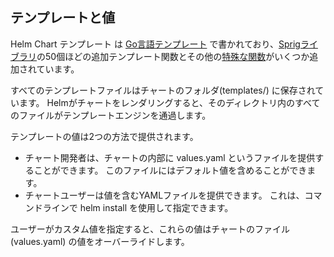 ## テンプレートと値

Helm Chart テンプレート は [Go言語テンプレート](https://golang.org/pkg/text/template/) で書かれており、[Sprigライブラリ](https://github.com/Masterminds/sprig)の50個ほどの追加テンプレート関数とその他の[特殊な関数](https://github.com/helm/helm/blob/master/docs/charts_tips_and_tricks.md)がいくつか追加されています。

すべてのテンプレートファイルはチャートのフォルダ(templates/) に保存されています。 Helmがチャートをレンダリングすると、そのディレクトリ内のすべてのファイルがテンプレートエンジンを通過します。

テンプレートの値は2つの方法で提供されます。

* チャート開発者は、チャートの内部に values.yaml というファイルを提供することができます。 このファイルにはデフォルト値を含めることができます。
* チャートユーザーは値を含むYAMLファイルを提供できます。 これは、コマンドラインで helm install を使用して指定できます。

ユーザーがカスタム値を指定すると、これらの値はチャートのファイル(values.yaml) の値をオーバーライドします。